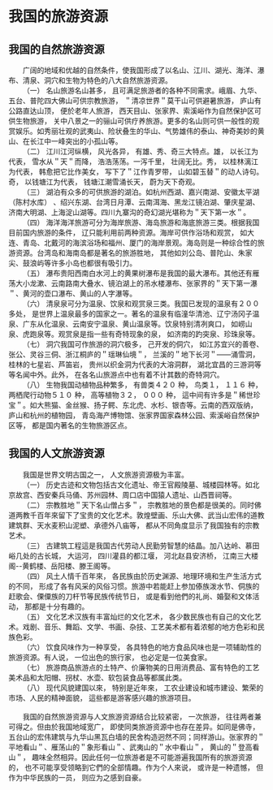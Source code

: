 # 我国的旅游资源  

## 我国的自然旅游资源  
&emsp;&emsp;广阔的地域和优越的自然条件，使我国形成了以名山、江川、湖光、海洋、瀑布、清泉、洞穴和生物为特色的八大自然旅游资源。  
&emsp;&emsp;（一） 名山旅游名山甚多， 且可满足旅游者的各种不同需求。峨眉、九华、五台、普陀四大佛山可供宗教旅游， ＂清凉世界＂莫干山可供避暑旅游， 庐山有公路直达山顶， 便於老年人旅游， 西天目山、张家界、索溪峪作为自然保护区可供生物旅游， 关中八景之一的骊山可供疗养旅游。更多的名山则可供一般性的观赏娱乐。如秀丽壮观的武夷山、险状叠生的华山、气势雄伟的泰山、神奇美妙的黄山、在长江中一峰突出的小孤山等。  
&emsp;&emsp;（二） 江川江河纵横， 风光各异， 有雄、秀、奇三大特点。雄， 以长江为代表， 雪水从＂天＂而降， 浩浩荡荡。一泻千里， 壮阔无比。秀， 以桂林漓江为代表， 韩愈把它比作美女， 写下了＂江作青罗带， 山如碧玉替＂的动人诗句。奇， 以钱塘江为代表， 钱塘江潮雪涌长天， 蔚为天下奇观。  
&emsp;&emsp;（三） 湖泊有众多的可供旅游的湖泊。如杭州西湖、嘉兴南湖、安徽太平湖 （陈村水库） 、绍兴东湖、台湾日月潭、云南洱海、黑龙江镜泊湖、肇庆星湖、济南大明湖、上海淀山湖等。四川九寨沟的奇幻湖光堪称为＂天下第一水＂。  
&emsp;&emsp;（四） 海洋海洋旅游可分为海岸旅游、海岛旅游和海底旅游三类。根据我国目前国内旅游的条件， 辽只能利用前两种资源。海岸可供作浴场和观赏， 如大连、青岛、北戴河的海滨浴场和福州、厦门的海岸景观。海岛则是一种综合性的旅游资源。台湾岛和海南岛都是著名的旅游胜地， 其他如刘公岛、普陀山、朱家尖、鼓浪屿等许多小岛也都很有吸引力。  
&emsp;&emsp;（五） 瀑布贵阳西南白水河上的黄果树瀑布是我国的最大瀑布。其他还有雁荡大小龙漱、云南路南大叠水、镜泊湖上的吊水楼瀑布、张家界的＂天下第一瀑＂、黄河的壶口瀑布、黄山的人字瀑等。  
&emsp;&emsp;（六） 清泉泉可分为温泉、饮泉和观赏泉三类。我国已发现的温泉有２００多处， 是世界上温泉最多的国家之一。著名的温泉有临潼华清池、辽宁汤冈子温泉、广东从化温泉、云南安宁温泉、黄山温泉等。饮泉特别清冽爽口， 如崂山泉、虎跑泉等。观赏泉是指一些有奇特现象的泉， 如济南的趵突泉、珍珠泉等。  
&emsp;&emsp;（七） 洞穴我国可作旅游的洞穴极多， 己开发的侗穴， 如江苏宜兴的善卷、张公、灵谷三侗、浙江桐庐的＂瑶琳仙境＂， 兰溪的＂地下长河＂——涌雪洞， 桂林的七星岩、芦笛岩， 贵州以织金洞为代表的大溶洞群， 湖北宜昌的三游洞等等名闻中外。此外， 在各名山旅游点中也有着不计其数的奇特洞穴。  
&emsp;&emsp;（八） 生物我国动植物品种繁多， 有兽类４２０ 种， 鸟类１， １１６ 种， 两栖爬行动物５１０ 种， 高等植物３２， ０００ 种， 這中间有许多是＂稀世珍宝＂。如大熊猫、金丝猴、扬子鳄、东北虎、水杉、银杏等。云南的西双版纳， 庐山和杭州的植物园， 青岛海产博物馆、张家界国家森林公园、索溪峪自然保护区等， 都是国内著名的生物旅游区点。  
  
## 我国的人文旅游资源  
&emsp;&emsp;我国是世界文明古国之一， 人文旅游资源极为丰富。  
&emsp;&emsp;（一） 历史古迹和文物包括古文化遗址、帝王官殿陵墓、城楼园林等。如北京故宫、西安秦兵马俑、苏州园林、周口店中国猿人遗址、山西晋祠等。  
&emsp;&emsp;（二） 宗教胜地＂天下名山僧占多＂， 宗教胜地的景色都是很美的。同时佛道两教千百年來留下了宝贵的文化艺术。敦煌壁画、乐山大佛、武当山宏伟的道教建筑群、天水麦积山泥塑、承德外八庙等， 都从不同角度显示了我国独有的宗教艺术。  
&emsp;&emsp;（三） 古建筑工程這是我国古代劳动人民勤劳智慧的结晶。加八达岭、慕田峪几处的古长城， 大运河， 四川灌县的都江堰， 河北赵县安济桥， 江南三大楼阁--黄鹤楼、岳阳楼、滕王阁等。  
&emsp;&emsp;（四） 风土人情千百年來， 各民族由於历史渊源、地理环境和生产生活方式的不同， 形成了各有风采的风俗习惯。旅游中若能赶上参加傣族泼水节、侗族的赶歌会、傈僳族的刀杆节等民族传统节日， 或是看到他們的礼尚、婚娶和文体活动， 那都是十分有趣的。  
&emsp;&emsp;（五） 文化艺术汉族有丰富灿烂的文化艺术， 各少数民族也有自己的文化艺术。戏剧、音乐、舞蹈、文学、书画、杂技、工艺美术都有着浓郁的地方色彩和民族色彩。  
&emsp;&emsp;（六） 饮食风味作为一种享受， 各具特色的地方食品风味也是一项辅助性的旅游资源。有人说， 一位出色的旅行家， 也必定是一位美食家。  
&emsp;&emsp;（七） 旅游商品旅游点的土特产、价廉物美的日用消费品、富有特色的工艺美术品和太阳帽、拐杖、水壶、软包装食品等都属此类。  
&emsp;&emsp;（八） 现代风貌建国以來， 特别是近年來， 工农业建设和城市建设、繁荣的市场、人民的精神面貌， 這些都是游客感兴趣的旅游项目。</br>  
&emsp;&emsp;我国的自然旅游资源与人文旅游资源结合比较紧密， 一次旅游， 往往两者兼可得之。但由於我国地域宽广， 即使同类旅游资源中也存在差异。如同是佛寺， 五台山的宏伟建筑与九华山黑瓦白墙的民舍构造迥然不同；同样游山。张家界的＂平地看山＂、雁荡山的＂象形看山＂、武夷山的＂水中看山＂， 黄山的＂登高看山＂， 趣味全然相异。因此任何一位旅游者是不可能游遍我国所有的旅游资源的， 也不可能享受领略到它們的全部情趣。作为个人來说， 或许是一种遗憾， 但作为中华民族的一员， 则应为之感到自豪。  